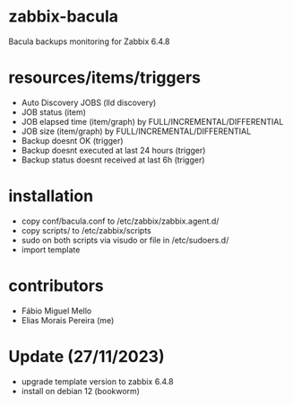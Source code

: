 zabbix-bacula
===
Bacula backups monitoring for Zabbix 6.4.8

resources/items/triggers
===
* Auto Discovery JOBS (lld discovery)
* JOB status (item)
* JOB elapsed time (item/graph) by FULL/INCREMENTAL/DIFFERENTIAL 
* JOB size (item/graph) by FULL/INCREMENTAL/DIFFERENTIAL
* Backup doesnt OK (trigger)
* Backup doesnt executed at last 24 hours (trigger)
* Backup status doesnt received at last 6h (trigger)

installation
===
* copy conf/bacula.conf to /etc/zabbix/zabbix.agent.d/
* copy scripts/ to /etc/zabbix/scripts
* sudo on both scripts via visudo or file in /etc/sudoers.d/
* import template

contributors
=====
* Fábio Miguel Mello
* Elias Morais Pereira (me)

Update (27/11/2023)
=====
* upgrade template version to zabbix 6.4.8
* install on debian 12 (bookworm)
